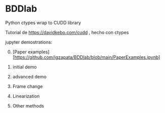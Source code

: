 # BDDlab
 Python ctypes wrap to CUDD library

Tutorial de https://davidkebo.com/cudd , hecho con ctypes

<!--   Preparo el entorno: biblioteca cudd so, declaraciones de tipo, funciones de utilidad

    1.1) compilo la so (lo hago con el terminal en vez de este notebook). Como dice el readme de cudd-3.0.0, con una opción de configure

    ./configure --enable-shared

    He tenido que hacer antes make clean. copio el *.so en este directorio (no el hardlink, el fichero, cambiando el trailing 0.0.0)

    1.2) me hace falta las structs replicadas. Lo hago con ctypesgen:

    /home/juanlu/anaconda3/bin/ctypesgen -llibcudd-3.0.0.so cudd.h -o cudd.py

    1.3) Los tipos de vuelta no los especifica, sin embargo. Los añado a mano.

    1.4) funciones de utilidad:

     - print_dd
     - write_dd
     - crear a partir de tabla de verdad
     - añadir un cubo
-->



 jupyter demostrations:
 
0) [Paper examples][https://github.com/jgzapata/BDDlab/blob/main/PaperExamples.ipynb]

1) initial demo

2) advanced demo

3) Frame change

4) Linearization

5) Other methods

 
